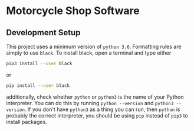 # Motorcycle Shop Software

## Development Setup

This project uses a minimum version of `python 3.6`.
Formatting rules are simply to use `black`. To install black, open a terminal
and type either

``` bash
pip3 install --user black
```

or

``` bash
pip install --user black
```

additionally, check whether `python` or `python3` is the name of your Python
interpreter. You can do this by running `python --version` and
`python3 --version`. If you don't have `python3` as a thing you can run, then
`python` is probably the correct interpreter, you should be using `pip` instead
of `pip3` to install packages.
